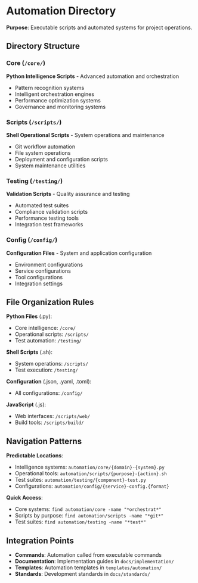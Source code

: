 # Automation Directory

**Purpose**: Executable scripts and automated systems for project operations.

## Directory Structure

### Core (`/core/`)
**Python Intelligence Scripts** - Advanced automation and orchestration
- Pattern recognition systems
- Intelligent orchestration engines  
- Performance optimization systems
- Governance and monitoring systems

### Scripts (`/scripts/`)
**Shell Operational Scripts** - System operations and maintenance
- Git workflow automation
- File system operations
- Deployment and configuration scripts
- System maintenance utilities

### Testing (`/testing/`)
**Validation Scripts** - Quality assurance and testing
- Automated test suites
- Compliance validation scripts
- Performance testing tools
- Integration test frameworks

### Config (`/config/`)
**Configuration Files** - System and application configuration
- Environment configurations
- Service configurations
- Tool configurations
- Integration settings

## File Organization Rules

**Python Files** (.py):
- Core intelligence: `/core/`
- Operational scripts: `/scripts/` 
- Test automation: `/testing/`

**Shell Scripts** (.sh):
- System operations: `/scripts/`
- Test execution: `/testing/`

**Configuration** (.json, .yaml, .toml):
- All configurations: `/config/`

**JavaScript** (.js):
- Web interfaces: `/scripts/web/`
- Build tools: `/scripts/build/`

## Navigation Patterns

**Predictable Locations**:
- Intelligence systems: `automation/core/{domain}-{system}.py`
- Operational tools: `automation/scripts/{purpose}-{action}.sh`
- Test suites: `automation/testing/{component}-test.py`
- Configurations: `automation/config/{service}-config.{format}`

**Quick Access**:
- Core systems: `find automation/core -name "*orchestrat*"`
- Scripts by purpose: `find automation/scripts -name "*git*"`
- Test suites: `find automation/testing -name "*test*"`

## Integration Points

- **Commands**: Automation called from executable commands
- **Documentation**: Implementation guides in `docs/implementation/`
- **Templates**: Automation templates in `templates/automation/`
- **Standards**: Development standards in `docs/standards/`